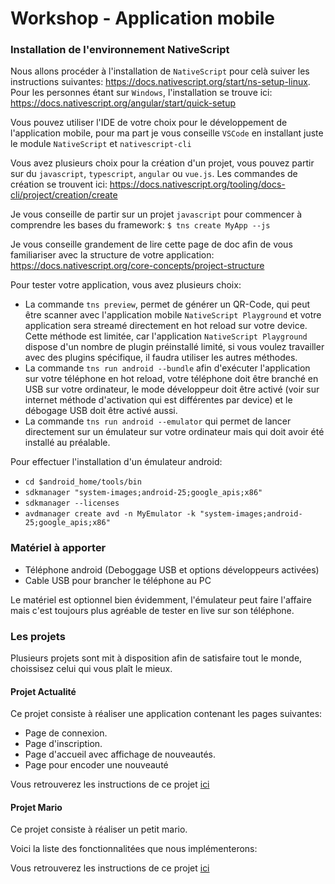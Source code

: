 # Workshop - Application mobile

### Installation de l'environnement NativeScript 

Nous allons procéder à l'installation de `NativeScript` pour celà suiver les instructions suivantes: https://docs.nativescript.org/start/ns-setup-linux.
Pour les personnes étant sur `Windows`, l'installation se trouve ici: https://docs.nativescript.org/angular/start/quick-setup

Vous pouvez utiliser l'IDE de votre choix pour le développement de l'application mobile, pour ma part je vous conseille `VSCode` en installant juste le module `NativeScript` et `nativescript-cli`

Vous avez plusieurs choix pour la création d'un projet, vous pouvez partir sur du `javascript`, `typescript`, `angular` ou `vue.js`.
Les commandes de création se trouvent ici: https://docs.nativescript.org/tooling/docs-cli/project/creation/create

Je vous conseille de partir sur un projet `javascript` pour commencer à comprendre les bases du framework: `$ tns create MyApp --js`

Je vous conseille grandement de lire cette page de doc afin de vous familiariser avec la structure de votre application: https://docs.nativescript.org/core-concepts/project-structure

Pour tester votre application, vous avez plusieurs choix:
-   La commande `tns preview`, permet de générer un QR-Code, qui peut être scanner avec l'application mobile `NativeScript Playground` et votre application sera streamé directement en hot reload sur votre device. Cette méthode est limitée, car l'application `NativeScript Playground` dispose d'un nombre de plugin préinstallé limité, si vous voulez travailler avec des plugins spécifique, il faudra utiliser les autres méthodes.
-   La commande `tns run android --bundle` afin d'exécuter l'application sur votre téléphone en hot reload, votre téléphone doit être branché en USB sur votre ordinateur, le mode développeur doit être activé (voir sur internet méthode d'activation qui est différentes par device) et le débogage USB doit être activé aussi.
-   La commande `tns run android --emulator` qui permet de lancer directement sur un émulateur sur votre ordinateur mais qui doit avoir été installé au préalable. 

Pour effectuer l'installation d'un émulateur android: 
-   `cd $android_home/tools/bin`
-   `sdkmanager "system-images;android-25;google_apis;x86"`
-   `sdkmanager --licenses`
-   `avdmanager create avd -n MyEmulator -k "system-images;android-25;google_apis;x86"`

### Matériel à apporter

-   Téléphone android (Deboggage USB et options développeurs activées)
-   Cable USB pour brancher le téléphone au PC 

Le matériel est optionnel bien évidemment, l'émulateur peut faire l'affaire mais c'est toujours plus agréable de tester en live sur son téléphone.

### Les projets

Plusieurs projets sont mit à disposition afin de satisfaire tout le monde, choissisez celui qui vous plaît le mieux.

#### Projet Actualité

Ce projet consiste à réaliser une application contenant les pages suivantes:

-   Page de connexion.
-   Page d'inscription.
-   Page d'accueil avec affichage de nouveautés.
-   Page pour encoder une nouveauté

Vous retrouverez les instructions de ce projet [ici](./Actualite/README.md)

#### Projet Mario

Ce projet consiste à réaliser un petit mario.

Voici la liste des fonctionnalitées que nous implémenterons:

Vous retrouverez les instructions de ce projet [ici](./Mario/README.md)